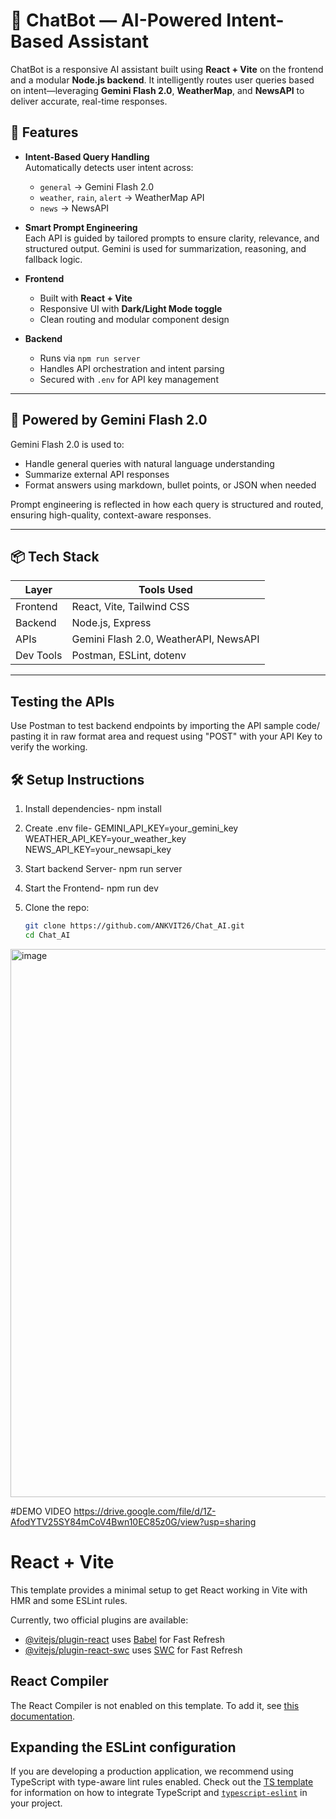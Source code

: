 # 🤖 ChatBot — AI-Powered Intent-Based Assistant

ChatBot is a responsive AI assistant built using **React + Vite** on the frontend and a modular **Node.js backend**. It intelligently routes user queries based on intent—leveraging **Gemini Flash 2.0**, **WeatherMap**, and **NewsAPI** to deliver accurate, real-time responses.


## 🚀 Features

- **Intent-Based Query Handling**  
  Automatically detects user intent across:
  - `general` → Gemini Flash 2.0
  - `weather`, `rain`, `alert` → WeatherMap API
  - `news` → NewsAPI

- **Smart Prompt Engineering**  
  Each API is guided by tailored prompts to ensure clarity, relevance, and structured output. Gemini is used for summarization, reasoning, and fallback logic.

- **Frontend**  
  - Built with **React + Vite**
  - Responsive UI with **Dark/Light Mode toggle**
  - Clean routing and modular component design

- **Backend**  
  - Runs via `npm run server`
  - Handles API orchestration and intent parsing
  - Secured with `.env` for API key management

---

## 🧠 Powered by Gemini Flash 2.0

Gemini Flash 2.0 is used to:
- Handle general queries with natural language understanding
- Summarize external API responses
- Format answers using markdown, bullet points, or JSON when needed

Prompt engineering is reflected in how each query is structured and routed, ensuring high-quality, context-aware responses.

---

## 📦 Tech Stack

| Layer       | Tools Used                     |
|-------------|--------------------------------|
| Frontend    | React, Vite, Tailwind CSS      |
| Backend     | Node.js, Express               |
| APIs        | Gemini Flash 2.0, WeatherAPI, NewsAPI |
| Dev Tools   | Postman, ESLint, dotenv        |

---
## Testing the APIs
Use Postman to test backend endpoints by importing the API sample code/ pasting it in raw format area and request using "POST" with your API Key to verify the working.

## 🛠️ Setup Instructions
1. Install dependencies- npm install
2. Create .env file-
GEMINI_API_KEY=your_gemini_key
WEATHER_API_KEY=your_weather_key
NEWS_API_KEY=your_newsapi_key

3. Start backend Server- npm run server
4. Start the Frontend- npm run dev

5. Clone the repo:
   ```bash
   git clone https://github.com/ANKVIT26/Chat_AI.git
   cd Chat_AI

<img width="1919" height="877" alt="image" src="https://github.com/user-attachments/assets/c73c171f-e4ce-4302-99ca-00b094d5e0da" />


#DEMO VIDEO
https://drive.google.com/file/d/1Z-AfodYTV25SY84mCoV4Bwn10EC85z0G/view?usp=sharing


# React + Vite

This template provides a minimal setup to get React working in Vite with HMR and some ESLint rules.

Currently, two official plugins are available:

- [@vitejs/plugin-react](https://github.com/vitejs/vite-plugin-react/blob/main/packages/plugin-react) uses [Babel](https://babeljs.io/) for Fast Refresh
- [@vitejs/plugin-react-swc](https://github.com/vitejs/vite-plugin-react/blob/main/packages/plugin-react-swc) uses [SWC](https://swc.rs/) for Fast Refresh

## React Compiler

The React Compiler is not enabled on this template. To add it, see [this documentation](https://react.dev/learn/react-compiler/installation).

## Expanding the ESLint configuration

If you are developing a production application, we recommend using TypeScript with type-aware lint rules enabled. Check out the [TS template](https://github.com/vitejs/vite/tree/main/packages/create-vite/template-react-ts) for information on how to integrate TypeScript and [`typescript-eslint`](https://typescript-eslint.io) in your project.
